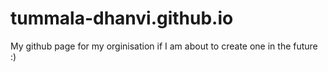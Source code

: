 tummala-dhanvi.github.io
========================

My github page for my orginisation if I am about to create one in the future :) 
